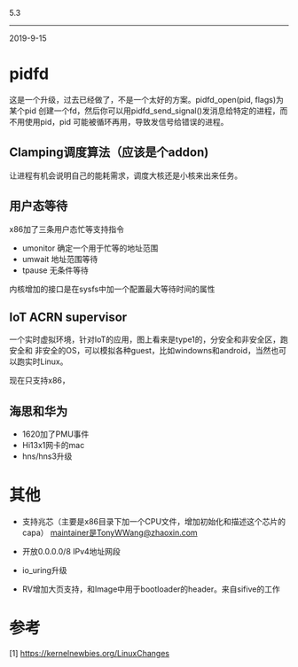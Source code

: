 5.3
****
2019-9-15

pidfd
=====
这是一个升级，过去已经做了，不是一个太好的方案。pidfd_open(pid, flags)为某个pid
创建一个fd，然后你可以用pidfd_send_signal()发消息给特定的进程，而不用使用pid，pid
可能被循环再用，导致发信号给错误的进程。

## Clamping调度算法（应该是个addon)
让进程有机会说明自己的能耗需求，调度大核还是小核来出来任务。

## 用户态等待

x86加了三条用户态忙等支持指令

* umonitor 确定一个用于忙等的地址范围
* umwait 地址范围等待
* tpause 无条件等待

内核增加的接口是在sysfs中加一个配置最大等待时间的属性

## IoT ACRN supervisor
一个实时虚拟环境，针对IoT的应用，图上看来是type1的，分安全和非安全区，跑安全和
非安全的OS，可以模拟各种guest，比如windowns和android，当然也可以跑实时Linux。

现在只支持x86，

## 海思和华为
* 1620加了PMU事件
* Hi13x1网卡的mac
* hns/hns3升级

其他
====
* 支持兆芯（主要是x86目录下加一个CPU文件，增加初始化和描述这个芯片的capa）
  maintainer是TonyWWang@zhaoxin.com

* 开放0.0.0.0/8 IPv4地址网段

* io_uring升级

* RV增加大页支持，和Image中用于bootloader的header。来自sifive的工作
  
参考
====
[1] https://kernelnewbies.org/LinuxChanges
